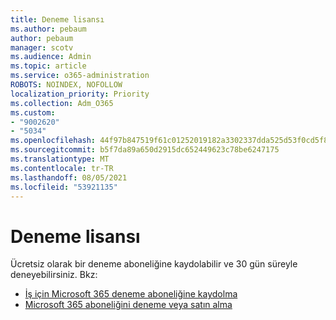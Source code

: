 ```yaml
---
title: Deneme lisansı
ms.author: pebaum
author: pebaum
manager: scotv
ms.audience: Admin
ms.topic: article
ms.service: o365-administration
ROBOTS: NOINDEX, NOFOLLOW
localization_priority: Priority
ms.collection: Adm_O365
ms.custom:
- "9002620"
- "5034"
ms.openlocfilehash: 44f97b847519f61c01252019182a3302337dda525d53f0cd5f82e3682218a81e
ms.sourcegitcommit: b5f7da89a650d2915dc652449623c78be6247175
ms.translationtype: MT
ms.contentlocale: tr-TR
ms.lasthandoff: 08/05/2021
ms.locfileid: "53921135"
---
```

# <a name="trial-license"></a>Deneme lisansı

Ücretsiz olarak bir deneme aboneliğine kaydolabilir ve 30 gün süreyle deneyebilirsiniz. Bkz:

- [İş için Microsoft 365 deneme aboneliğine kaydolma](https://docs.microsoft.com/microsoft-365/commerce/sign-up-for-office-365-trial?view=o365-worldwide)
- [Microsoft 365 aboneliğini deneme veya satın alma](https://docs.microsoft.com/microsoft-365/commerce/try-or-buy-microsoft-365?view=o365-worldwide)
